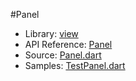 #Panel

* Library: [view](api:)
* API Reference: [Panel](api:view)
* Source: [Panel.dart](source:lib/src/view)
* Samples: [TestPanel.dart](source:test)
